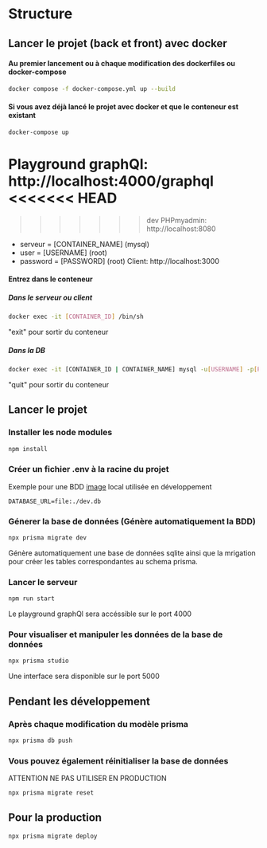 # Structure


## Lancer le projet (back et front) avec docker

#### Au premier lancement ou à chaque modification des dockerfiles ou docker-compose

```sh   
docker compose -f docker-compose.yml up --build
```
#### Si vous avez déjà lancé le projet avec docker et que le conteneur est existant

```sh
docker-compose up
```
Playground graphQl: http://localhost:4000/graphql
<<<<<<< HEAD
=======

>>>>>>> dev
PHPmyadmin: http://localhost:8080
  - serveur = [CONTAINER_NAME] (mysql)
  - user = [USERNAME] (root)
  - password = [PASSWORD] (root)
Client: http://localhost:3000

#### Entrez dans le conteneur

##### Dans le serveur ou client
```sh
docker exec -it [CONTAINER_ID] /bin/sh
```
"exit" pour sortir du conteneur

##### Dans la DB
```sh  
docker exec -it [CONTAINER_ID | CONTAINER_NAME] mysql -u[USERNAME] -p[PASSWORD]
```
"quit" pour sortir du conteneur

## Lancer le projet

### Installer les node modules

```sh
npm install
```

### Créer un fichier .env à la racine du projet

Exemple pour une BDD [image]({https://img.shields.io/badge/SQLite-07405E?style=for-the-badge&logo=sqlite&logoColor=white}) local utilisée en développement
```
DATABASE_URL=file:./dev.db
```

### Génerer la base de données (Génère automatiquement la BDD)

```sh
npx prisma migrate dev
```
Génère automatiquement une base de données sqlite ainsi que la mrigation pour créer les tables correspondantes au schema prisma.

### Lancer le serveur

```sh
npm run start
```
Le playground graphQl sera accéssible sur le port 4000

### Pour visualiser et manipuler les données de la base de données

```sh
npx prisma studio
```
Une interface sera disponible sur le port 5000


## Pendant les développement

### Après chaque modification du modèle prisma

```sh
npx prisma db push
```

### Vous pouvez également réinitialiser la base de données

ATTENTION NE PAS UTILISER EN PRODUCTION
```sh
npx prisma migrate reset
```


## Pour la production
```sh
npx prisma migrate deploy
```

